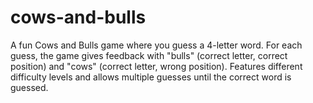 # cows-and-bulls
A fun Cows and Bulls game where you guess a 4-letter word. For each guess, the game gives feedback with "bulls" (correct letter, correct position) and "cows" (correct letter, wrong position). Features different difficulty levels and allows multiple guesses until the correct word is guessed.
